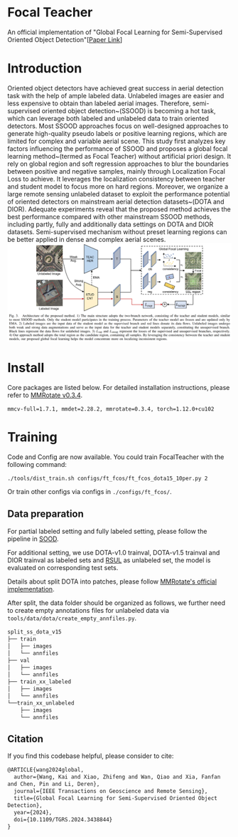 # Focal Teacher
An official implementation of "Global Focal Learning for Semi-Supervised Oriented Object Detection"[[Paper Link](https://ieeexplore.ieee.org/document/10623510)]


# Introduction
Oriented object detectors have achieved great success in aerial detection task with the help of ample labeled data. Unlabeled images are easier and less expensive to obtain than labeled aerial images. Therefore, semi-supervised oriented object detection~(SSOOD) is becoming a hot task, which can leverage both labeled and unlabeled data to train oriented detectors. Most SSOOD approaches focus on well-designed approaches to generate high-quality pseudo labels or positive learning regions, which are limited for complex and variable aerial scene. This study first analyzes key factors influencing the performance of SSOOD and proposes a global focal learning method~(termed as Focal Teacher) without artificial priori design. It rely on global region and soft regression approaches to blur the boundaries between positive and negative samples, mainly through Localization Focal Loss to achieve. It leverages the localization consistency between teacher and student model to focus more on hard regions. Moreover, we organize a large remote sensing unlabeled dataset to exploit the performance potential of oriented detectors on mainstream aerial detection datasets~(DOTA and DIOR). Adequate experiments reveal that the proposed method achieves the best performance compared with other mainstream SSOOD methods, including partly, fully and additionally data settings on DOTA and DIOR datasets. Semi-supervised mechanism without preset learning regions can be better applied in dense and complex aerial scenes.
![intro](figs/intro.png)
# Install
Core packages are listed below. For detailed installation instructions, please refer to [MMRotate v0.3.4](https://github.com/open-mmlab/mmrotate/tree/v0.3.4).
```
mmcv-full=1.7.1, mmdet=2.28.2, mmrotate=0.3.4, torch=1.12.0+cu102
```

# Training
Code and Config are now available. You could train FocalTeacher with the following command:
```
./tools/dist_train.sh configs/ft_fcos/ft_fcos_dota15_10per.py 2
```
Or train other configs via configs in `./configs/ft_fcos/`.

## Data preparation
For partial labeled setting and fully labeled setting, please follow the pipeline in [SOOD](https://github.com/HamPerdredes/SOOD).

For additional setting, we use DOTA-v1.0 trainval, DOTA-v1.5 trainval and DIOR trainval as labeled sets and [RSUL](https://github.com/heiyuxiaokai/RSUL) as unlabeled set, the model is evaluated on corresponding test sets.

Details about split DOTA into patches, please follow [MMRotate's official implementation](https://github.com/open-mmlab/mmrotate/blob/main/tools/data/dota/README.md).

After split, the data folder should be organized as follows, we further need to create empty annotations files for unlabeled data via `tools/data/dota/create_empty_annfiles.py`.
```
split_ss_dota_v15
├── train
│   ├── images
│   └── annfiles
├── val
│   ├── images
│   └── annfiles
├── train_xx_labeled
│   ├── images
│   └── annfiles
└──train_xx_unlabeled
    ├── images
    └── annfiles
```


## Citation

If you find this codebase helpful, please consider to cite:

```
@ARTICLE{wang2024global,
  author={Wang, Kai and Xiao, Zhifeng and Wan, Qiao and Xia, Fanfan and Chen, Pin and Li, Deren},
  journal={IEEE Transactions on Geoscience and Remote Sensing}, 
  title={Global Focal Learning for Semi-Supervised Oriented Object Detection}, 
  year={2024},
  doi={10.1109/TGRS.2024.3438844}
}
```